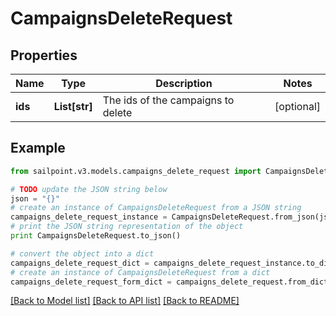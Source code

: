 # CampaignsDeleteRequest


## Properties

Name | Type | Description | Notes
------------ | ------------- | ------------- | -------------
**ids** | **List[str]** | The ids of the campaigns to delete | [optional] 

## Example

```python
from sailpoint.v3.models.campaigns_delete_request import CampaignsDeleteRequest

# TODO update the JSON string below
json = "{}"
# create an instance of CampaignsDeleteRequest from a JSON string
campaigns_delete_request_instance = CampaignsDeleteRequest.from_json(json)
# print the JSON string representation of the object
print CampaignsDeleteRequest.to_json()

# convert the object into a dict
campaigns_delete_request_dict = campaigns_delete_request_instance.to_dict()
# create an instance of CampaignsDeleteRequest from a dict
campaigns_delete_request_form_dict = campaigns_delete_request.from_dict(campaigns_delete_request_dict)
```
[[Back to Model list]](../README.md#documentation-for-models) [[Back to API list]](../README.md#documentation-for-api-endpoints) [[Back to README]](../README.md)


